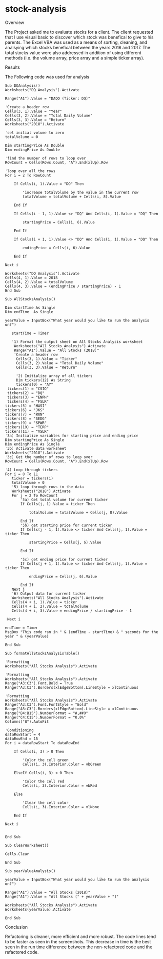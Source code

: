 # stock-analysis

Overview

The Project asked me to evaluate stocks for a client. The client requested that I use visual basic to discover which stock was benefical to give to his parents. The Excel VBA was used as a means of sorting, cleaning, and analsying which stocks benefical between the years 2018 and 2017. The total stocks value were also addressed in addition of using different methods (i.e. the volume array, price array and a simple ticker array). 

Results

The Following code was used for analysis

    Sub DQAnalysis()
    Worksheets("DQ Analysis").Activate

    Range("A1").Value = "DAQO (Ticker: DQ)"

    'Create a header row
    Cells(3, 1).Value = "Year"
    Cells(3, 2).Value = "Total Daily Volume"
    Cells(3, 3).Value = "Return"
    Worksheets("2018").Activate

    'set initial volume to zero
    totalVolume = 0

    Dim startingPrice As Double
    Dim endingPrice As Double

    'find the number of rows to loop over
    RowCount = Cells(Rows.Count, "A").End(xlUp).Row

    'loop over all the rows
    For i = 2 To RowCount

        If Cells(i, 1).Value = "DQ" Then

            'increase totalVolume by the value in the current row
            totalVolume = totalVolume + Cells(i, 8).Value

        End If

        If Cells(i - 1, 1).Value <> "DQ" And Cells(i, 1).Value = "DQ" Then

            startingPrice = Cells(i, 6).Value

        End If

        If Cells(i + 1, 1).Value <> "DQ" And Cells(i, 1).Value = "DQ" Then

            endingPrice = Cells(i, 6).Value

        End If

    Next i

    Worksheets("DQ Analysis").Activate
    Cells(4, 1).Value = 2018
    Cells(4, 2).Value = totalVolume
    Cells(4, 3).Value = (endingPrice / startingPrice) - 1
    End Sub

    Sub AllStocksAnalysis()

    Dim startTime As Single
    Dim endTime  As Single

    yearValue = InputBox("What year would you like to run the analysis on?")

       startTime = Timer
       
       '1) Format the output sheet on All Stocks Analysis worksheet
        Worksheets("All Stocks Analysis").Activate
        Range("A1").Value = "All Stocks (2018)"
        'Create a header row
         Cells(3, 1).Value = "Ticker"
         Cells(3, 2).Value = "Total Daily Volume"
         Cells(3, 3).Value = "Return"

         '2) Initialize array of all tickers
         Dim tickers(12) As String
         tickers(0) = "AY"
     tickers(1) = "CSIQ"
     tickers(2) = "DQ"
     tickers(3) = "ENPH"
     tickers(4) = "FSLR"
    tickers(5) = "HASI"
    tickers(6) = "JKS"
    tickers(7) = "RUN"
    tickers(8) = "SEDG"
    tickers(9) = "SPWR"
    tickers(10) = "TERP"
    tickers(11) = "VSLR"
    '3a) Initialize variables for starting price and ending price
    Dim startingPrice As Single
    Dim endingPrice As Single
    '3b) Activate data worksheet
    Worksheets("2018").Activate
    '3c) Get the number of rows to loop over
    RowCount = Cells(Rows.Count, "A").End(xlUp).Row

    '4) Loop through tickers
    For i = 0 To 11
       ticker = tickers(i)
       totalVolume = 0
       '5) loop through rows in the data
       Worksheets("2018").Activate
       For j = 2 To RowCount
           '5a) Get total volume for current ticker
           If Cells(j, 1).Value = ticker Then

               totalVolume = totalVolume + Cells(j, 8).Value

           End If
           '5b) get starting price for current ticker
           If Cells(j - 1, 1).Value <> ticker And Cells(j, 1).Value = ticker Then

               startingPrice = Cells(j, 6).Value

           End If

           '5c) get ending price for current ticker
           If Cells(j + 1, 1).Value <> ticker And Cells(j, 1).Value = ticker Then

               endingPrice = Cells(j, 6).Value

           End If
       Next j
       '6) Output data for current ticker
       Worksheets("All Stocks Analysis").Activate
       Cells(4 + i, 1).Value = ticker
       Cells(4 + i, 2).Value = totalVolume
       Cells(4 + i, 3).Value = endingPrice / startingPrice - 1

     Next i
   
    endTime = Timer
    MsgBox "This code ran in " & (endTime - startTime) & " seconds for the year " & (yearValue)

    End Sub

    Sub formatAllStocksAnalysisTable()

    'Formatting
    Worksheets("All Stocks Analysis").Activate
    
    'Formatting
    Worksheets("All Stocks Analysis").Activate
    Range("A3:C3").Font.Bold = True
    Range("A3:C3").Borders(xlEdgeBottom).LineStyle = xlContinuous
    
    'Formatting
    Worksheets("All Stocks Analysis").Activate
    Range("A3:C3").Font.FontStyle = "Bold"
    Range("A3:C3").Borders(xlEdgeBottom).LineStyle = xlContinuous
    Range("B4:B15").NumberFormat = "#,##0"
    Range("C4:C15").NumberFormat = "0.0%"
    Columns("B").AutoFit
    
    'Conditioning
    dataRowStart = 4
    dataRowEnd = 15
    For i = dataRowStart To dataRowEnd

        If Cells(i, 3) > 0 Then

            'Color the cell green
            Cells(i, 3).Interior.Color = vbGreen

        ElseIf Cells(i, 3) < 0 Then

            'Color the cell red
            Cells(i, 3).Interior.Color = vbRed

        Else

            'Clear the cell color
            Cells(i, 3).Interior.Color = xlNone

        End If

    Next i

    
    End Sub

    Sub ClearWorksheet()

    Cells.Clear

    End Sub

    Sub yearValueAnalysis()

    yearValue = InputBox("What year would you like to run the analysis on?")

    Range("A1").Value = "All Stocks (2018)"
    Range("A1").Value = "All Stocks (" + yearValue + ")"

    Worksheets("All Stocks Analysis").Activate
    Worksheets(yearValue).Activate

    End Sub


Conclusion

Refactoring is cleaner, more efficient and more robust. The code lines tend to be faster as seen in the screenshots. This decrease in time is the best seen in the run time difference between the non-refactored code and the refactored code. 
